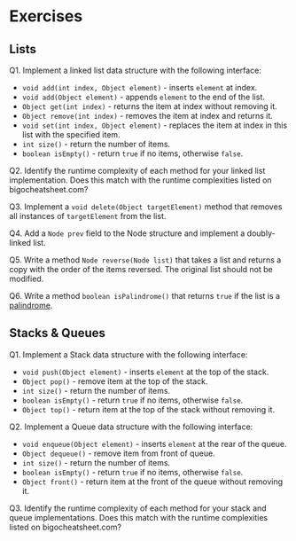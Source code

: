 # Exercises

## Lists

Q1. Implement a linked list data structure with the following interface:
- `void add(int index, Object element)` - inserts `element` at index.
- `void add(Object element)` - appends `element` to the end of the list.
- `Object get(int index)` - returns the item at index without removing it.
- `Object remove(int index)` - removes the item at index and returns it.
- `void set(int index, Object element)` - replaces the item at index in this list with the specified item.
- `int size()` - return the number of items.
- `boolean isEmpty()` - return `true` if no items, otherwise `false`.

Q2. Identify the runtime complexity of each method for your linked list implementation. Does this match with the runtime complexities listed on bigocheatsheet.com?

Q3. Implement a `void delete(Object targetElement)` method that removes all instances of `targetElement` from the
list.

Q4. Add a `Node prev` field to the Node structure and implement a doubly-linked list.

Q5. Write a method `Node reverse(Node list)` that takes a list and returns a copy with the order of the items reversed. The original list should not be modified.

Q6. Write a method `boolean isPalindrome()` that returns `true` if the list is a [palindrome](https://en.wikipedia.org/wiki/Palindrome).

## Stacks & Queues

Q1. Implement a Stack data structure with the following interface:
- `void push(Object element)` - inserts `element` at the top of the stack.
- `Object pop()` - remove item at the top of the stack.
- `int size()` - return the number of items.
- `boolean isEmpty()` - return `true` if no items, otherwise `false`.
- `Object top()` - return item at the top of the stack without removing it.

Q2. Implement a Queue data structure with the following interface:
- `void enqueue(Object element)` - inserts `element` at the rear of the queue.
- `Object dequeue()` - remove item from front of queue.
- `int size()` - return the number of items.
- `boolean isEmpty()` - return `true` if no items, otherwise `false`.
- `Object front()` - return item at the front of the queue without removing it.

Q3. Identify the runtime complexity of each method for your stack and queue implementations. Does this match with the runtime complexities listed on bigocheatsheet.com?
